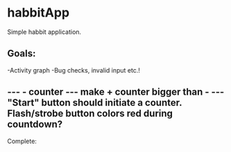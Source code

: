 habbitApp
=========

Simple habbit application. 


Goals:
------
-Activity graph
-Bug checks, invalid input etc.!

--- - counter
--- make + counter bigger than -
--- "Start" button should initiate a counter. Flash/strobe button colors red during countdown?
--- 




Complete:
